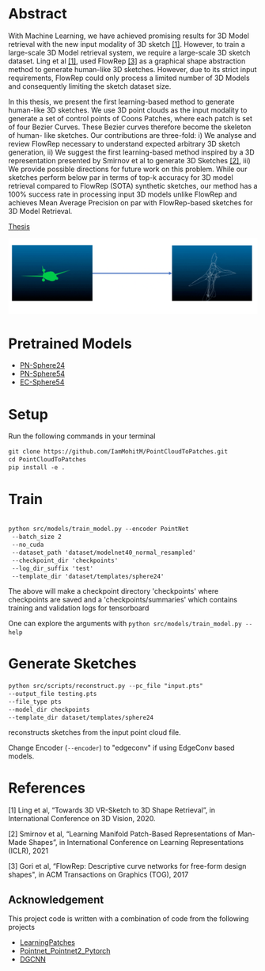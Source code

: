 # Abstract


With Machine Learning, we have achieved promising results for 3D Model retrieval with the new input modality of 3D sketch [[1]](#1). However, to train a large-scale 3D Model retrieval system, we require a large-scale 3D sketch dataset. Ling et al [[1]](#1), used FlowRep [[3]](#3) as a graphical shape abstraction method to generate human-like 3D sketches. However, due to its strict input requirements, FlowRep could only process a limited number of 3D Models and consequently limiting the sketch dataset size.

In this thesis, we present the first learning-based method to generate human-like 3D sketches. We use 3D point clouds as the input modality to generate a set of control points of Coons Patches, where each patch is set of four Bezier Curves. These Bezier curves therefore become the skeleton of human- like sketches. Our contributions are three-fold: i) We analyse and review FlowRep necessary to understand expected arbitrary 3D sketch generation, ii) We suggest the first learning-based method inspired by a 3D representation presented by Smirnov et al to generate 3D Sketches [[2]](#2), iii) We provide possible directions for future work on this problem. While our sketches perform below par in terms of top-k accuracy for 3D model retrieval compared to FlowRep (SOTA) synthetic sketches, our method has a 100% success rate in processing input 3D models unlike FlowRep and achieves Mean Average Precision on par with FlowRep-based sketches for 3D Model Retrieval.

[Thesis](https://drive.google.com/file/d/1Zy4S1CJb2MOlifdj8MqMAf3OwSfQWaiv/view?usp=sharing)

![Example](demo/demo.gif)


# Pretrained Models
 - [PN-Sphere24](https://drive.google.com/drive/folders/14gZYY5EsYhK2UKVU7YDCBAAgwa9ob6Ki?usp=sharing)
 - [PN-Sphere54](https://drive.google.com/drive/folders/13szjiL75-U3CtQNwhDi5EFakv7Im_CuW?usp=sharing)
 - [EC-Sphere54](https://drive.google.com/drive/folders/1Co9UMz9P7F45ZYCQrh3UtQxjJPVmMbMh?usp=sharing)
 

# Setup
Run the following commands in your terminal

```
git clone https://github.com/IamMohitM/PointCloudToPatches.git
cd PointCloudToPatches
pip install -e .
```

# Train
```

python src/models/train_model.py --encoder PointNet
 --batch_size 2
 --no_cuda
 --dataset_path 'dataset/modelnet40_normal_resampled'
 --checkpoint_dir 'checkpoints'
 --log_dir_suffix 'test'
 --template_dir 'dataset/templates/sphere24'

```
The above will make a checkpoint directory 'checkpoints' where checkpoints are saved and a 'checkpoints/summaries' which
 contains training and validation logs for tensorboard
 

One can explore the arguments with `python src/models/train_model.py --help`

 
# Generate Sketches

```
python src/scripts/reconstruct.py --pc_file "input.pts"
--output_file testing.pts
--file_type pts
--model_dir checkpoints
--template_dir dataset/templates/sphere24
```

reconstructs sketches from the input point cloud file. 

Change Encoder (`--encoder`) to "edgeconv" if using EdgeConv based models.

# References 
<a id="1">[1]</a> Ling et al, “Towards 3D VR-Sketch to 3D Shape Retrieval”, in International Conference on 3D Vision, 2020.

<a id="2">[2]</a> Smirnov et al, “Learning Manifold Patch-Based Representations of Man-Made Shapes”, in
International Conference on Learning Representations (ICLR), 2021 

<a id="3">[3]</a>  Gori et al, “FlowRep: Descriptive curve networks for free-form design shapes", in ACM Transactions on Graphics (TOG), 2017

## Acknowledgement

This project code is written with a combination of code from the following projects

 - [LearningPatches](https://github.com/dmsm/LearningPatches)
 - [Pointnet_Pointnet2_Pytorch](https://github.com/yanx27/Pointnet_Pointnet2_pytorch)
 - [DGCNN](https://github.com/WangYueFt/dgcnn)
 
